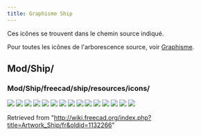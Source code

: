 ```yaml
---
title: Graphisme Ship
---
```

Ces icônes se trouvent dans le chemin source indiqué.

Pour toutes les icônes de l'arborescence source, voir [Graphisme](/Artwork/fr "Artwork/fr").

## Mod/Ship/

### Mod/Ship/freecad/ship/resources/icons/

![](/images/Seakeeping_RAOs.svg)
![](/images/Seakeeping_SetMesh.svg)
![](/images/Ship_AreaCurve.svg)
![](/images/Ship_CapacityCurve.svg)
![](/images/Ship_GZ.svg)
![](/images/Ship_Hydrostatics.svg)
![](/images/Ship_Instance.svg)
![](/images/Ship_Load.svg)
![](/images/Ship_LoadCondition.svg)
![](/images/Ship_Logo.svg)
![](/images/Ship_Module.svg)
![](/images/Ship_SinkAndTrim.svg)
![](/images/Ship_Tank.svg)
![](/images/Ship_Weight.svg)
![](/images/Workbench_Ship.svg)

Retrieved from "<http://wiki.freecad.org/index.php?title=Artwork_Ship/fr&oldid=1132266>"